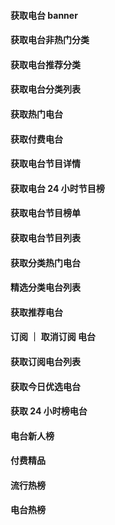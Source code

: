 #### 获取电台 banner

#### 获取电台非热门分类

#### 获取电台推荐分类

#### 获取电台分类列表

#### 获取热门电台

#### 获取付费电台

#### 获取电台节目详情

#### 获取电台 24 小时节目榜

#### 获取电台节目榜单

#### 获取电台节目列表

#### 获取分类热门电台

#### 精选分类电台列表

#### 获取推荐电台

#### 订阅 ｜ 取消订阅 电台

#### 获取订阅电台列表

#### 获取今日优选电台

#### 获取 24 小时榜电台

#### 电台新人榜

#### 付费精品

#### 流行热榜

#### 电台热榜

